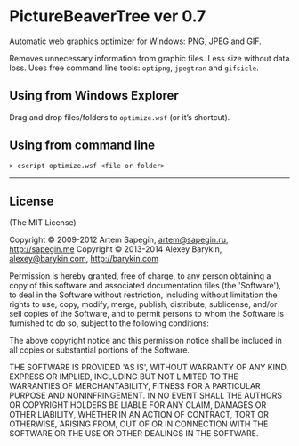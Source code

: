 # PictureBeaverTree ver 0.7

Automatic web graphics optimizer for Windows: PNG, JPEG and GIF.

Removes unnecessary information from graphic files. Less size without data loss. Uses free command line tools: `optipng`, `jpegtran`  and `gifsicle`.


## Using from Windows Explorer

Drag and drop files/folders to `optimize.wsf` (or it’s shortcut).

## Using from command line

```
> cscript optimize.wsf <file or folder>
```


---

## License 

(The MIT License)

Copyright © 2009-2012 Artem Sapegin, artem@sapegin.ru, http://sapegin.me
Copyright © 2013-2014 Alexey Barykin, alexey@barykin.com, http://barykin.com

Permission is hereby granted, free of charge, to any person obtaining
a copy of this software and associated documentation files (the
'Software'), to deal in the Software without restriction, including
without limitation the rights to use, copy, modify, merge, publish,
distribute, sublicense, and/or sell copies of the Software, and to
permit persons to whom the Software is furnished to do so, subject to
the following conditions:

The above copyright notice and this permission notice shall be
included in all copies or substantial portions of the Software.

THE SOFTWARE IS PROVIDED 'AS IS', WITHOUT WARRANTY OF ANY KIND,
EXPRESS OR IMPLIED, INCLUDING BUT NOT LIMITED TO THE WARRANTIES OF
MERCHANTABILITY, FITNESS FOR A PARTICULAR PURPOSE AND NONINFRINGEMENT.
IN NO EVENT SHALL THE AUTHORS OR COPYRIGHT HOLDERS BE LIABLE FOR ANY
CLAIM, DAMAGES OR OTHER LIABILITY, WHETHER IN AN ACTION OF CONTRACT,
TORT OR OTHERWISE, ARISING FROM, OUT OF OR IN CONNECTION WITH THE
SOFTWARE OR THE USE OR OTHER DEALINGS IN THE SOFTWARE.